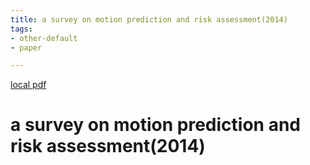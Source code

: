 ```yaml
---
title: a survey on motion prediction and risk assessment(2014)
tags:
- other-default
- paper

---
```


[local pdf](../../../pdfs/2014-a%20survey%20on%20motion%20prediction%20and%20risk%20assessment.pdf)

# a survey on motion prediction and risk assessment(2014)
